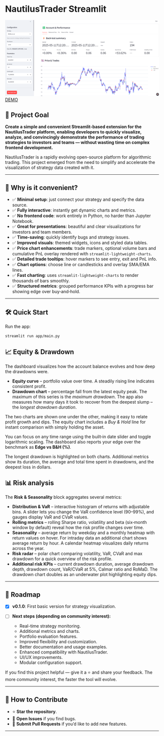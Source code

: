 # NautilusTrader Streamlit
![DEMO](https://github.com/Sergey-1221/nautilus_trader_streamlit/raw/main/image/demo.png)
[DEMO](https://nautilustrader.streamlit.app/)

## 🎯 Project Goal

**Create a simple and convenient Streamlit-based extension for the NautilusTrader platform, enabling developers to quickly visualize, analyze, and convincingly demonstrate the performance of trading strategies to investors and teams — without wasting time on complex frontend development.**

NautilusTrader is a rapidly evolving open-source platform for algorithmic trading. This project emerged from the need to simplify and accelerate the visualization of strategy data created with it.

---

## 🌟 Why is it convenient?

* ✅ **Minimal setup**: just connect your strategy and specify the data source.
* ✅ **Fully interactive**: instantly get dynamic charts and metrics.
* ✅ **No frontend code**: work entirely in Python, no harder than Jupyter Notebook.
* ✅ **Great for presentations**: beautiful and clear visualizations for investors and team members.
* ✅ **Time-saving**: quickly identify bugs and strategy issues.
* ✅ **Improved visuals**: themed widgets, icons and styled data tables.
* ✅ **Price chart enhancements**: trade markers, optional volume bars and cumulative PnL overlay rendered with `streamlit-lightweight-charts`.
* ✅ **Detailed trade tooltips**: hover markers to see entry, exit and PnL info.
* ✅ **Chart options**: choose line or candlesticks and overlay SMA/EMA lines.
* ✅ **Fast charting**: uses `streamlit-lightweight-charts` to render thousands of bars smoothly.
* ✅ **Structured metrics**: grouped performance KPIs with a progress bar showing edge over buy‑and‑hold.

---

## 🛠️ Quick Start
Run the app:

```bash
streamlit run app/main.py
```

## 📈 Equity & Drawdown

The dashboard visualizes how the account balance evolves and how deep the drawdowns were.

* **Equity curve** – portfolio value over time. A steadily rising line indicates consistent profit.
* **Drawdown chart** – percentage fall from the latest equity peak. The maximum of this series is the *maximum drawdown*. The app also measures how many days it took to recover from the deepest slump – the *longest drawdown duration*.

The two charts are shown one under the other, making it easy to relate profit growth and dips. The equity chart includes a *Buy & Hold* line for instant comparison with simply holding the asset.

You can focus on any time range using the built‑in date slider and toggle logarithmic scaling. The dashboard also reports your edge over the benchmark as **Edge vs B&H (%)**.

The longest drawdown is highlighted on both charts. Additional metrics show its duration, the average and total time spent in drawdowns, and the deepest loss in dollars.

## 📊 Risk analysis

The **Risk & Seasonality** block aggregates several metrics:

* **Distribution & VaR** – interactive histogram of returns with adjustable bins. A slider lets you change the VaR confidence level (90–99%), and gauges display VaR and CVaR values.
* **Rolling metrics** – rolling Sharpe ratio, volatility and beta (six‑month window by default) reveal how the risk profile changes over time.
* **Seasonality** – average return by weekday and a monthly heatmap with return values on hover. For intraday data an additional chart shows average return by hour. A calendar heatmap visualizes daily returns across the year.
* **Risk radar** – polar chart comparing volatility, VaR, CVaR and max drawdown for a quick overview of the risk profile.
* **Additional risk KPIs** – current drawdown duration, average drawdown depth, drawdown count, VaR/CVaR at 5%, Calmar ratio and RoMaD. The drawdown chart doubles as an underwater plot highlighting equity dips.

---


## 📌 Roadmap

* [x] **v0.1.0**: First basic version for strategy visualization.
* [ ] **Next steps (depending on community interest):**

  * Real-time strategy monitoring.
  * Additional metrics and charts.
  * Portfolio evaluation features.
  * Improved flexibility and customization.
  * Better documentation and usage examples.
  * Enhanced compatibility with NautilusTrader.
  * UI/UX improvements.
  * Modular configuration support.

If you find this project helpful — give it a ⭐ and share your feedback. The more community interest, the faster the tool will evolve.

---

## 🤝 How to Contribute

* ⭐ **Star the repository**.
* 🐞 **Open Issues** if you find bugs.
* 🚀 **Submit Pull Requests** if you’d like to add new features.

---
